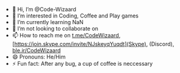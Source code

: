 - 👋 Hi, I’m @Code-Wizaard
- 👀 I’m interested in Coding, Coffee and Play games
- 🌱 I’m currently learning NaN
- 💞️ I’m not looking to collaborate on
- 📫 How to reach me on [t.me/CodeWizaard](Telegram), [https://join.skype.com/invite/NJskeyqYuqdt](Skype), (Discord), [ble.ir/CodeWizaard](Bale)
- 😄 Pronouns: He/Him
- ⚡ Fun fact: After any bug, a cup of coffee is neccessary

<!---
Code-Wizaard/Code-Wizaard is a ✨ special ✨ repository because its `README.md` (this file) appears on your GitHub profile.
You can click the Preview link to take a look at your changes.
--->
